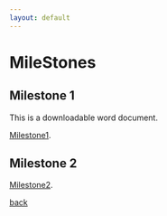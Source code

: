 ```yaml
---
layout: default
---
```


# MileStones


## Milestone 1

This is a downloadable word document.

[Milestone1](./Milestone1.docx).


## Milestone 2

[Milestone2](https://docs.google.com/document/d/1B82dB6rPXMC3dKqDq5iS3Ek_2H6csvGiNURLtLO_BuQ/edit?usp=sharing).

[back](./)
